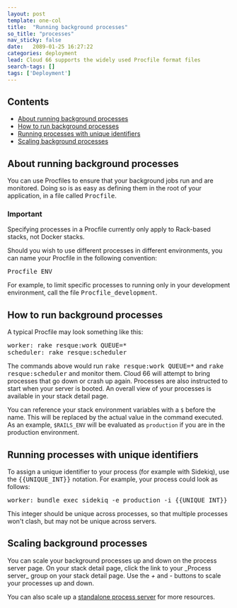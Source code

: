 ```yaml
---
layout: post
template: one-col
title:  "Running background processes"
so_title: "processes"
nav_sticky: false
date:   2089-01-25 16:27:22
categories: deployment
lead: Cloud 66 supports the widely used Procfile format files
search-tags: []
tags: ['Deployment']
---
```


<h2>Contents</h2>
<ul class="page-toc">
	<li>
		<a href="#about">About running background processes</a>
	</li>
	<li>
		<a href="#how">How to run background processes</a>
	</li>
	<li>
		<a href="#unique">Running processes with unique identifiers</a>
	</li>	
	<li>
		<a href="#scale">Scaling background processes</a>
	</li>
</ul>

<h2 id="about">About running background processes</h2>
You can use Procfiles to ensure that your background jobs run and are monitored. Doing so is as easy as defining them in the root of your application, in a file called <kbd>Procfile</kbd>.

<div class="notice">
    <h3>Important</h3>
    <p>Specifying processes in a Procfile currently only apply to Rack-based stacks, not Docker stacks.</p>
</div>

Should you wish to use different processes in different environments, you can name your Procfile in the following convention:

<pre class="terminal">
Procfile_ENV
</pre>

For example, to limit specific processes to running only in your development environment, call the file <kbd>Procfile_development</kbd>.

<h2 id="how">How to run background processes</h2>
A typical Procfile may look something like this:

<pre class="prettyprint">
worker: rake resque:work QUEUE=*
scheduler: rake resque:scheduler
</pre>

The commands above would run <kbd>rake resque:work QUEUE=*</kbd> and <kbd>rake resque:scheduler</kbd> and monitor them. Cloud 66 will attempt to bring processes that go down or crash up again. Processes are also instructed to start when your server is booted. An overall view of your processes is available in your stack detail page.

You can reference your stack environment variables with a `$` before the name. This will be replaced by the actual value in the command executed. As an example, `$RAILS_ENV` will be evaluated as `production` if you are in the production environment.

<h2 id="unique">Running processes with unique identifiers</h2>
To assign a unique identifier to your process (for example with Sidekiq), use the <kbd>&#123;&#123;UNIQUE_INT&#125;&#125;</kbd> notation. For example, your process could look as follows:

<pre class="terminal">
worker: bundle exec sidekiq -e production -i &#123;&#123;UNIQUE_INT&#125;&#125;
</pre>	

This integer should be unique across processes, so that multiple processes won't clash, but may not be unique across servers.

<h2 id="scale">Scaling background processes</h2>
You can scale your background processes up and down on the process server page. On your stack detail page, click the link to your _Process server_ group on your stack detail page. Use the <i>+</i> and <i>-</i> buttons to scale your processes up and down.

You can also scale up a [standalone process server](/deployment/scaling#process) for more resources.